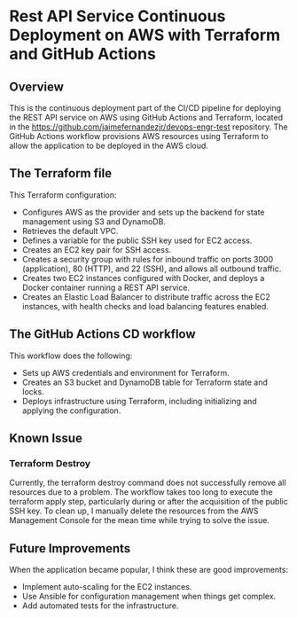 # Rest API Service Continuous Deployment on AWS with Terraform and GitHub Actions

## Overview
This is the continuous deployment part of the CI/CD pipeline for deploying the REST API service on AWS using GitHub Actions and Terraform, located in the https://github.com/jaimefernandezjr/devops-engr-test repository. The GitHub Actions workflow provisions AWS resources using Terraform to allow the application to be deployed in the AWS cloud.

## The Terraform file
This Terraform configuration:
- Configures AWS as the provider and sets up the backend for state management using S3 and DynamoDB.
- Retrieves the default VPC.
- Defines a variable for the public SSH key used for EC2 access.
- Creates an EC2 key pair for SSH access.
- Creates a security group with rules for inbound traffic on ports 3000 (application), 80 (HTTP), and 22 (SSH), and allows all outbound traffic.
- Creates two EC2 instances configured with Docker, and deploys a Docker container running a REST API service.
- Creates an Elastic Load Balancer to distribute traffic across the EC2 instances, with health checks and load balancing features enabled.

## The GitHub Actions CD workflow
This workflow does the following:
- Sets up AWS credentials and environment for Terraform.
- Creates an S3 bucket and DynamoDB table for Terraform state and locks.
- Deploys infrastructure using Terraform, including initializing and applying the configuration.

## Known Issue
### Terraform Destroy
Currently, the terraform destroy command does not successfully remove all resources due to a problem. The workflow takes too long to execute the terraform apply step, particularly during or after the acquisition of the public SSH key. To clean up, I manually delete the resources from the AWS Management Console for the mean time while trying to solve the issue.

## Future Improvements
When the application became popular, I think these are good improvements: 
- Implement auto-scaling for the EC2 instances.
- Use Ansible for configuration management when things get complex.
- Add automated tests for the infrastructure.
